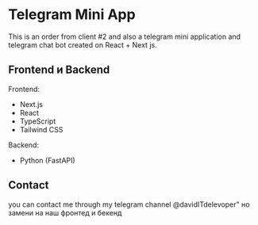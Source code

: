 # Telegram Mini App

This is an order from client #2 and also a telegram mini application and telegram chat bot created on React + Next js.

## Frontend и Backend

Frontend:
- Next.js 
- React
- TypeScript
- Tailwind CSS

Backend:
- Python (FastAPI)

## Contact

you can contact me through my telegram channel @davidITdelevoper" но замени на наш фронтед и бекенд
